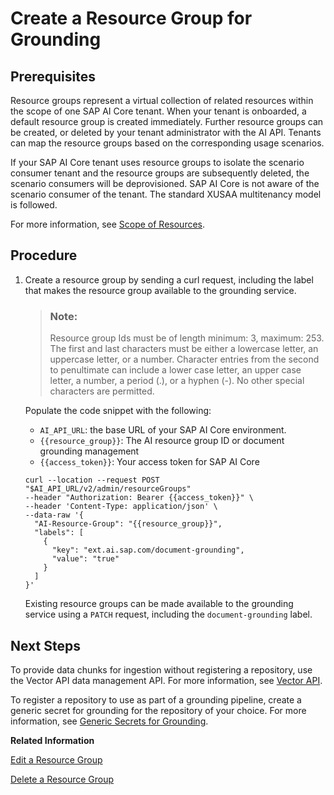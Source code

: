 <!-- loioe32efa5402154101b4cc05c03ef5be09 -->

# Create a Resource Group for Grounding



<a name="loioe32efa5402154101b4cc05c03ef5be09__section_vcf_xqs_dgc"/>

## Prerequisites

Resource groups represent a virtual collection of related resources within the scope of one SAP AI Core tenant. When your tenant is onboarded, a default resource group is created immediately. Further resource groups can be created, or deleted by your tenant administrator with the AI API. Tenants can map the resource groups based on the corresponding usage scenarios.

If your SAP AI Core tenant uses resource groups to isolate the scenario consumer tenant and the resource groups are subsequently deleted, the scenario consumers will be deprovisioned. SAP AI Core is not aware of the scenario consumer of the tenant. The standard XUSAA multitenancy model is followed.

For more information, see [Scope of Resources](scope-of-resources-c9518c0.md).



## Procedure

1.  Create a resource group by sending a curl request, including the label that makes the resource group available to the grounding service.

    > ### Note:  
    > Resource group Ids must be of length minimum: 3, maximum: 253. The first and last characters must be either a lowercase letter, an uppercase letter, or a number. Character entries from the second to penultimate can include a lower case letter, an upper case letter, a number, a period \(.\), or a hyphen \(-\). No other special characters are permitted.

    Populate the code snippet with the following:

    -   `AI_API_URL`: the base URL of your SAP AI Core environment.
    -   `{{resource_group}}`: The AI resource group ID or document grounding management
    -   `{{access_token}}`: Your access token for SAP AI Core

    ```
    curl --location --request POST "$AI_API_URL/v2/admin/resourceGroups" 
    --header "Authorization: Bearer {{access_token}}" \
    --header 'Content-Type: application/json' \
    --data-raw '{
      "AI-Resource-Group": "{{resource_group}}", 
      "labels": [
        {
          "key": "ext.ai.sap.com/document-grounding",
          "value": "true"
        }
      ]
    }'
    ```

    Existing resource groups can be made available to the grounding service using a `PATCH` request, including the `document-grounding` label.




<a name="loioe32efa5402154101b4cc05c03ef5be09__section_mpf_c5y_fgc"/>

## Next Steps

To provide data chunks for ingestion without registering a repository, use the Vector API data management API. For more information, see [Vector API](vector-api-08e3d00.md).

To register a repository to use as part of a grounding pipeline, create a generic secret for grounding for the repository of your choice. For more information, see [Generic Secrets for Grounding](generic-secrets-for-grounding-e1a201c.md).

**Related Information**  


[Edit a Resource Group](edit-a-resource-group-3f88c30.md "")

[Delete a Resource Group](delete-a-resource-group-40d83a2.md "")

